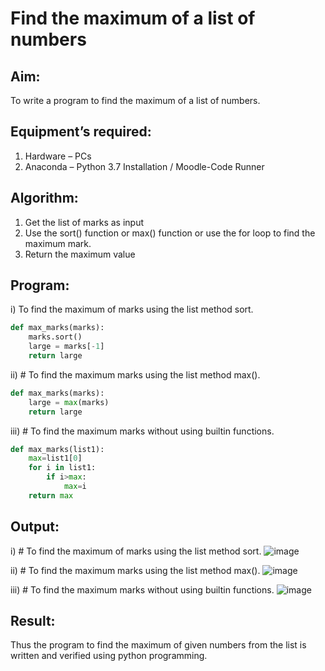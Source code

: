 # Find the maximum of a list of numbers
## Aim:
To write a program to find the maximum of a list of numbers.
## Equipment’s required:
1.	Hardware – PCs
2.	Anaconda – Python 3.7 Installation / Moodle-Code Runner
## Algorithm:
1.	Get the list of marks as input
2.	Use the sort() function or max() function or use the for loop to find the maximum mark.
3.	Return the maximum value
## Program:

i) To find the maximum of marks using the list method sort.
```Python
def max_marks(marks):
    marks.sort()
    large = marks[-1]
    return large


```

ii)	# To find the maximum marks using the list method max().
```Python
def max_marks(marks):
    large = max(marks)
    return large


```

iii) # To find the maximum marks without using builtin functions.
```Python
def max_marks(list1):
    max=list1[0]
    for i in list1:
        if i>max:
            max=i
    return max


```



## Output:
i)	# To find the maximum of marks using the list method sort.
![image](https://github.com/tharunkumaran2006/FindMaximum/assets/151625188/4f1857f9-0cc7-4fa8-8ca3-65044e34521b)

ii)	# To find the maximum marks using the list method max().
![image](https://github.com/tharunkumaran2006/FindMaximum/assets/151625188/75177866-4fc8-4fa7-8a74-c5260340466e)

iii) # To find the maximum marks without using builtin functions.
![image](https://github.com/tharunkumaran2006/FindMaximum/assets/151625188/6dcbf8f0-22c1-4d2e-b94f-3d4bd7109534)

## Result:
Thus the program to find the maximum of given numbers from the list is written and verified using python programming.
